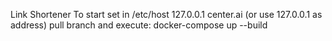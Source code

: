 Link Shortener 
To start 
set in /etc/host 
127.0.0.1  center.ai
(or use 127.0.0.1 as address)
pull branch and execute:
docker-compose up --build